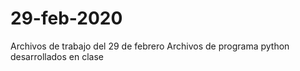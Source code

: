 # 29-feb-2020
Archivos de trabajo del 29 de febrero
Archivos de programa python desarrollados en clase
